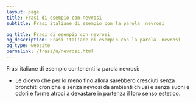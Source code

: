 ```yaml
---
layout: page
title: Frasi di esempio con nevrosi 
subtitle: Frasi italiane di esempio con la parola  nevrosi

og_title: Frasi di esempio con nevrosi 
og_description: Frasi italiane di esempio con la parola  nevrosi
og_type: website
permalink: /frasi/n/nevrosi.html
---
```


Frasi italiane di esempio contenenti la parola nevrosi:


- Le dicevo che per lo meno fino allora sarebbero cresciuti senza bronchiti croniche e senza nevrosi da ambienti chiusi e senza suoni e odori e forme atroci a devastare in partenza il loro senso estetico.

